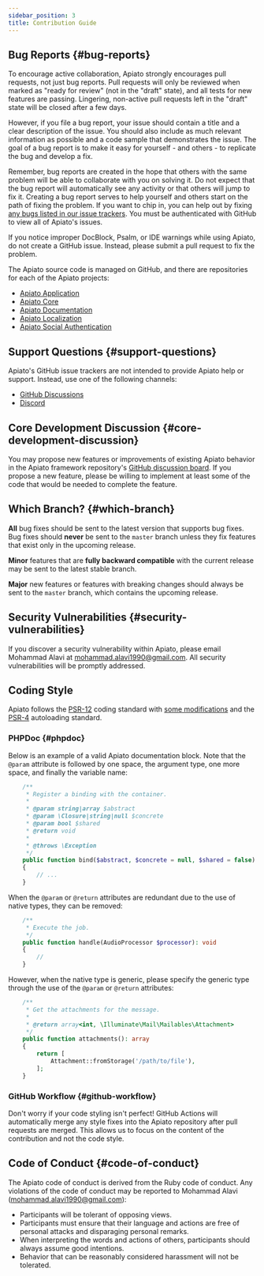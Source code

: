 ```yaml
---
sidebar_position: 3
title: Contribution Guide
---
```


## Bug Reports {#bug-reports}

To encourage active collaboration, Apiato strongly encourages pull requests, not just bug reports.
Pull requests will only be reviewed when marked as "ready for review"
(not in the "draft" state), and all tests for new features are passing.
Lingering, non-active pull requests left in the "draft" state will be closed after a few days.

However, if you file a bug report, your issue should contain a title and a clear description of the issue.
You should also include as much relevant information as possible and a code sample that demonstrates the issue.
The goal of a bug report is to make it easy for yourself - and others - to replicate the bug and develop a fix.

Remember,
bug reports are created in the hope
that others with the same problem will be able to collaborate with you on solving it.
Do not expect that the bug report will automatically see any activity or that others will jump to fix it.
Creating a bug report serves to help yourself and others start on the path of fixing the problem.
If you want to chip in,
you can help out
by fixing [any bugs
listed in our issue trackers](https://github.com/apiato/apiato/issues).
You must be authenticated with GitHub to view all of Apiato's issues.

If you notice improper DocBlock, Psalm, or IDE warnings while using Apiato, do not create a GitHub issue.
Instead, please submit a pull request to fix the problem.

The Apiato source code is managed on GitHub, and there are repositories for each of the Apiato projects:

- [Apiato Application](https://github.com/laravel/laravel)
- [Apiato Core](https://github.com/apiato/core)
- [Apiato Documentation](https://github.com/apiato/documentation)
- [Apiato Localization](https://github.com/apiato/localization-container)
- [Apiato Social Authentication](https://github.com/apiato/social-auth-container)

## Support Questions {#support-questions}

Apiato's GitHub issue trackers are not intended to provide Apiato help or support.
Instead, use one of the following channels:

- [GitHub Discussions](https://github.com/apiato/apiato/discussions)
- [Discord](https://discord.gg/ryPcV4KM5k)

## Core Development Discussion {#core-development-discussion}

You may propose new features or improvements of existing Apiato behavior in the Apiato framework repository's [GitHub discussion board](https://github.com/apiato/apiato/discussions).
If you propose a new feature,
please be willing to implement at least some of the code that would be needed to complete the feature.

## Which Branch? {#which-branch}

**All** bug fixes should be sent to the latest version that supports bug fixes. Bug fixes should **never** be sent to the `master` branch unless they fix features that exist only in the upcoming release.

**Minor** features that are **fully backward compatible** with the current release may be sent to the latest stable branch.

**Major** new features or features with breaking changes should always be sent to the `master` branch, which contains the upcoming release.


## Security Vulnerabilities {#security-vulnerabilities}

If you discover a security vulnerability within Apiato,
please email Mohammad Alavi at <a href="mailto:mohammad.alavi1990@gmail.com">mohammad.alavi1990@gmail.com</a>.
All security vulnerabilities will be promptly addressed.

## Coding Style

Apiato follows the [PSR-12](https://github.com/php-fig/fig-standards/blob/master/accepted/PSR-12-extended-coding-style-guide.md) coding standard with [some modifications](https://github.com/apiato/apiato/blob/master/.php-cs-fixer.dist.php) and the [PSR-4](https://github.com/php-fig/fig-standards/blob/master/accepted/PSR-4-autoloader.md) autoloading standard.

### PHPDoc {#phpdoc}

Below is an example of a valid Apiato documentation block.
Note that the `@param` attribute is followed by one space,
the argument type, one more space, and finally the variable name:

```php
    /**
     * Register a binding with the container.
     *
     * @param string|array $abstract
     * @param \Closure|string|null $concrete
     * @param bool $shared
     * @return void
     *
     * @throws \Exception
     */
    public function bind($abstract, $concrete = null, $shared = false)
    {
        // ...
    }
```

When the `@param` or `@return` attributes are redundant due to the use of native types, they can be removed:

```php
    /**
     * Execute the job.
     */
    public function handle(AudioProcessor $processor): void
    {
        //
    }
```

However, when the native type is generic,
please specify the generic type through the use of the `@param` or `@return` attributes:

```php
    /**
     * Get the attachments for the message.
     *
     * @return array<int, \Illuminate\Mail\Mailables\Attachment>
     */
    public function attachments(): array
    {
        return [
            Attachment::fromStorage('/path/to/file'),
        ];
    }
```

### GitHub Workflow {#github-workflow}

Don't worry if your code styling isn't perfect!
GitHub Actions will automatically merge any style fixes into the Apiato repository
after pull requests are merged.
This allows us to focus on the content of the contribution and not the code style.

## Code of Conduct {#code-of-conduct}

The Apiato code of conduct is derived from the Ruby code of conduct.
Any violations of the code of conduct may be reported to Mohammad Alavi (mohammad.alavi1990@gmail.com):

- Participants will be tolerant of opposing views.
- Participants must ensure that their language and actions are free of personal attacks and disparaging personal remarks.
- When interpreting the words and actions of others, participants should always assume good intentions.
- Behavior that can be reasonably considered harassment will not be tolerated.
